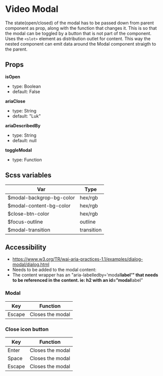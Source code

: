 # Video Modal

The state(open/closed) of the modal has to be passed down from parent component as prop, along with the function that changes it. This is so that the modal can be toggled by a button that is not part of the component. Uses the `<slot>` element as distribution outlet for content. This way the nested component can emit data around the Modal component straigth to the parent.

## Props

**isOpen**

- type: Boolean
- default: False

**ariaClose**

- type: String
- default: "Luk"

**ariaDescribedBy**

- type: String
- default: null

**toggleModal**

- type: Function

## Scss variables

| Var                       | Type       |
| ------------------------- | ---------- |
| \$modal-backgrop-bg-color | hex/rgb    |
| \$modal-content-bg-color  | hex/rgb    |
| \$close-btn-color         | hex/rgb    |
| \$focus-outline           | outline    |
| \$modal-transition        | transition |

## Accessibility

- https://www.w3.org/TR/wai-aria-practices-1.1/examples/dialog-modal/dialog.html
- Needs to be added to the modal content:
- The content wrapper has an "aria-labelledby='modal**label'" that needs to be referenced in the content. ie: h2 with an id=”modal**label”

### Modal

| Key    | Function         |
| ------ | ---------------- |
| Escape | Closes the modal |

### Close icon button

| Key    | Function         |
| ------ | ---------------- |
| Enter  | Closes the modal |
| Space  | Closes the modal |
| Escape | Closes the modal |
